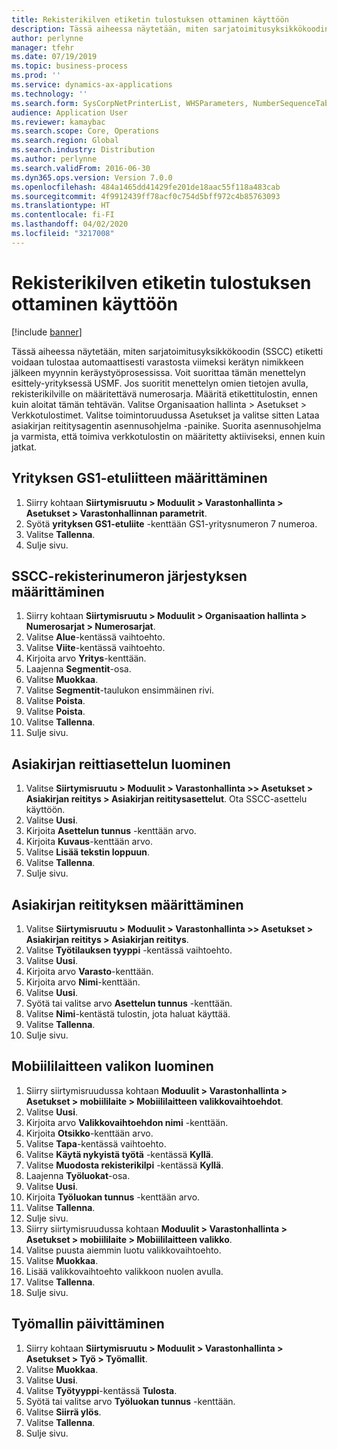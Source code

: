 ```yaml
---
title: Rekisterikilven etiketin tulostuksen ottaminen käyttöön
description: Tässä aiheessa näytetään, miten sarjatoimitusyksikkökoodin (SSCC) etiketti voidaan tulostaa automaattisesti varastosta viimeksi kerätyn nimikkeen jälkeen myynnin keräystyöprosessissa.
author: perlynne
manager: tfehr
ms.date: 07/19/2019
ms.topic: business-process
ms.prod: ''
ms.service: dynamics-ax-applications
ms.technology: ''
ms.search.form: SysCorpNetPrinterList, WHSParameters, NumberSequenceTableListPage, NumberSequenceDetails, WHSDocumentRoutingLayout, WHSDocumentRouting, WHSRFMenuItem, WHSRFMenu, WHSWorkTemplateTable
audience: Application User
ms.reviewer: kamaybac
ms.search.scope: Core, Operations
ms.search.region: Global
ms.search.industry: Distribution
ms.author: perlynne
ms.search.validFrom: 2016-06-30
ms.dyn365.ops.version: Version 7.0.0
ms.openlocfilehash: 484a1465dd41429fe201de18aac55f118a483cab
ms.sourcegitcommit: 4f9912439ff78acf0c754d5bff972c4b85763093
ms.translationtype: HT
ms.contentlocale: fi-FI
ms.lasthandoff: 04/02/2020
ms.locfileid: "3217008"
---
```

# <a name="enable-license-plate-label-printing"></a>Rekisterikilven etiketin tulostuksen ottaminen käyttöön

[!include [banner](../../includes/banner.md)]

Tässä aiheessa näytetään, miten sarjatoimitusyksikkökoodin (SSCC) etiketti voidaan tulostaa automaattisesti varastosta viimeksi kerätyn nimikkeen jälkeen myynnin keräystyöprosessissa. Voit suorittaa tämän menettelyn esittely-yrityksessä USMF. Jos suoritit menettelyn omien tietojen avulla, rekisterikilville on määritettävä numerosarja. Määritä etikettitulostin, ennen kuin aloitat tämän tehtävän. Valitse Organisaation hallinta > Asetukset > Verkkotulostimet. Valitse toimintoruudussa Asetukset ja valitse sitten Lataa asiakirjan reititysagentin asennusohjelma -painike. Suorita asennusohjelma ja varmista, että toimiva verkkotulostin on määritetty aktiiviseksi, ennen kuin jatkat.


## <a name="set-up-the-gs1-company-prefix"></a>Yrityksen GS1-etuliitteen määrittäminen
1. Siirry kohtaan **Siirtymisruutu > Moduulit > Varastonhallinta > Asetukset > Varastonhallinnan parametrit**.
2. Syötä **yrityksen GS1-etuliite** -kenttään GS1-yritysnumeron 7 numeroa.
3. Valitse **Tallenna**.
4. Sulje sivu.

## <a name="setup-the-sscc-license-plate-number-sequence"></a>SSCC-rekisterinumeron järjestyksen määrittäminen
1. Siirry kohtaan **Siirtymisruutu > Moduulit > Organisaation hallinta > Numerosarjat > Numerosarjat**.
2. Valitse **Alue**-kentässä vaihtoehto.
3. Valitse **Viite**-kentässä vaihtoehto.
4. Kirjoita arvo **Yritys**-kenttään.
5. Laajenna **Segmentit**-osa.
6. Valitse **Muokkaa**.
7. Valitse **Segmentit**-taulukon ensimmäinen rivi.
8. Valitse **Poista**.
9. Valitse **Poista**.
10. Valitse **Tallenna**.
11. Sulje sivu.

## <a name="create-the-document-route-layout"></a>Asiakirjan reittiasettelun luominen
1. Valitse **Siirtymisruutu > Moduulit > Varastonhallinta >> Asetukset > Asiakirjan reititys > Asiakirjan reititysasettelut**. Ota SSCC-asettelu käyttöön.  
2. Valitse **Uusi**.
3. Kirjoita **Asettelun tunnus** -kenttään arvo.
4. Kirjoita **Kuvaus**-kenttään arvo.
5. Valitse **Lisää tekstin loppuun**.
6. Valitse **Tallenna**.
7. Sulje sivu.

## <a name="set-up-the-document-routing"></a>Asiakirjan reitityksen määrittäminen
1. Valitse **Siirtymisruutu > Moduulit > Varastonhallinta >> Asetukset > Asiakirjan reititys > Asiakirjan reititys**.
2. Valitse **Työtilauksen tyyppi** -kentässä vaihtoehto.
3. Valitse **Uusi**.
4. Kirjoita arvo **Varasto**-kenttään.
5. Kirjoita arvo **Nimi**-kenttään.
6. Valitse **Uusi**.
7. Syötä tai valitse arvo **Asettelun tunnus** -kenttään.
8. Valitse **Nimi**-kentästä tulostin, jota haluat käyttää.
9. Valitse **Tallenna**.
10. Sulje sivu.

## <a name="create-mobile-device-menu"></a>Mobiililaitteen valikon luominen
1. Siirry siirtymisruudussa kohtaan **Moduulit > Varastonhallinta > Asetukset > mobiililaite > Mobiililaitteen valikkovaihtoehdot**.
2. Valitse **Uusi**.
3. Kirjoita arvo **Valikkovaihtoehdon nimi** -kenttään.
4. Kirjoita **Otsikko**-kenttään arvo.
5. Valitse **Tapa**-kentässä vaihtoehto.
6. Valitse **Käytä nykyistä työtä** -kentässä **Kyllä**.
7. Valitse **Muodosta rekisterikilpi** -kentässä **Kyllä**.
8. Laajenna **Työluokat**-osa.
9. Valitse **Uusi**.
10. Kirjoita **Työluokan tunnus** -kenttään arvo.
11. Valitse **Tallenna**.
12. Sulje sivu.
13. Siirry siirtymisruudussa kohtaan **Moduulit > Varastonhallinta > Asetukset > mobiililaite > Mobiililaitteen valikko**.
14. Valitse puusta aiemmin luotu valikkovaihtoehto.
15. Valitse **Muokkaa**.
16. Lisää valikkovaihtoehto valikkoon nuolen avulla.
17. Valitse **Tallenna**.
18. Sulje sivu.

## <a name="update-a-work-template"></a>Työmallin päivittäminen
1. Siirry kohtaan **Siirtymisruutu > Moduulit > Varastonhallinta > Asetukset > Työ > Työmallit**.
2. Valitse **Muokkaa**.
3. Valitse **Uusi**.
4. Valitse **Työtyyppi**-kentässä **Tulosta**.
5. Syötä tai valitse arvo **Työluokan tunnus** -kenttään.
6. Valitse **Siirrä ylös**.
7. Valitse **Tallenna**.
8. Sulje sivu.

